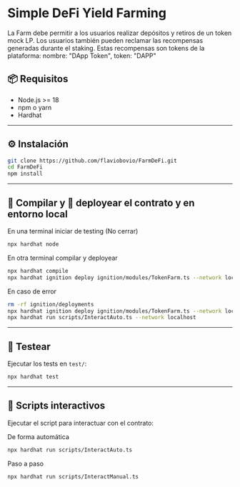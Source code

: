 #  Simple DeFi Yield Farming

La Farm debe permitir a los usuarios realizar depósitos y retiros de un token mock LP.
Los usuarios también pueden reclamar las recompensas generadas durante el staking. Estas recompensas son tokens de la plataforma: nombre: "DApp Token", token: "DAPP"


## 📦 Requisitos

- Node.js >= 18
- npm o yarn
- Hardhat

---

## ⚙️ Instalación

```bash
git clone https://github.com/flaviobovio/FarmDeFi.git
cd FarmDeFi
npm install
```

---

## 🔨 Compilar y 🚀 deployear el contrato y en entorno local

En una terminal iniciar de testing (No cerrar)
```bash
npx hardhat node
```

En otra terminal compilar y deployear
```bash
npx hardhat compile
npx hardhat ignition deploy ignition/modules/TokenFarm.ts --network localhost
```

En caso de error
```bash
rm -rf ignition/deployments
npx hardhat ignition deploy ignition/modules/TokenFarm.ts --network localhost
npx hardhat run scripts/InteractAuto.ts --network localhost
```


---

## 🧪 Testear

Ejecutar los tests en `test/`:

```bash
npx hardhat test
```

---



## 🧾 Scripts interactivos

Ejecutar el script para interactuar con el contrato:

De forma automática
```bash
npx hardhat run scripts/InteractAuto.ts
```
Paso a paso
```bash
npx hardhat run scripts/InteractManual.ts
```